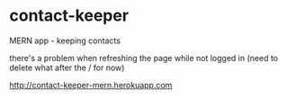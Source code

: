 # contact-keeper
MERN app - keeping contacts


there's a problem when refreshing the page while not logged in (need to delete what after the / for now)


http://contact-keeper-mern.herokuapp.com


